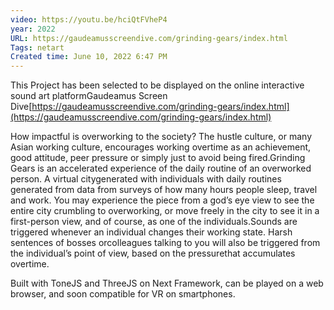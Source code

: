 ```yaml
---
video: https://youtu.be/hciQtFVheP4
year: 2022
URL: https://gaudeamusscreendive.com/grinding-gears/index.html
Tags: netart
Created time: June 10, 2022 6:47 PM
---
```

This Project has been selected to be displayed on the online interactive sound art platformGaudeamus Screen Dive[https://gaudeamusscreendive.com/grinding-gears/index.html](https://gaudeamusscreendive.com/grinding-gears/index.html)

How impactful is overworking to the society? The hustle culture, or many Asian working culture, encourages working overtime as an achievement, good attitude, peer pressure or simply just to avoid being fired.Grinding Gears is an accelerated experience of the daily routine of an overworked person. A virtual citygenerated with individuals with daily routines generated from data from surveys of how many hours people sleep, travel and work. You may experience the piece from a god’s eye view to see the entire city crumbling to overworking, or move freely in the city to see it in a first-person view, and of course, as one of the individuals.Sounds are triggered whenever an individual changes their working state. Harsh sentences of bosses orcolleagues talking to you will also be triggered from the individual’s point of view, based on the pressurethat accumulates overtime.

Built with ToneJS and ThreeJS on Next Framework, can be played on a web browser, and soon compatible for VR on smartphones.
